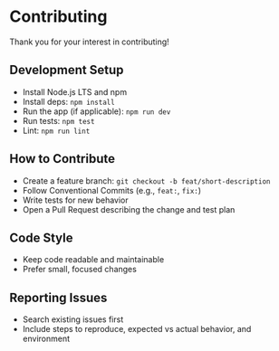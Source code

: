 # Contributing

Thank you for your interest in contributing!

## Development Setup
- Install Node.js LTS and npm
- Install deps: `npm install`
- Run the app (if applicable): `npm run dev`
- Run tests: `npm test`
- Lint: `npm run lint`

## How to Contribute
- Create a feature branch: `git checkout -b feat/short-description`
- Follow Conventional Commits (e.g., `feat:`, `fix:`)
- Write tests for new behavior
- Open a Pull Request describing the change and test plan

## Code Style
- Keep code readable and maintainable
- Prefer small, focused changes

## Reporting Issues
- Search existing issues first
- Include steps to reproduce, expected vs actual behavior, and environment
